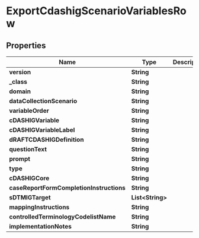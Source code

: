 

# ExportCdashigScenarioVariablesRow

## Properties

Name | Type | Description | Notes
------------ | ------------- | ------------- | -------------
**version** | **String** |  |  [optional]
**_class** | **String** |  |  [optional]
**domain** | **String** |  |  [optional]
**dataCollectionScenario** | **String** |  |  [optional]
**variableOrder** | **String** |  |  [optional]
**cDASHIGVariable** | **String** |  |  [optional]
**cDASHIGVariableLabel** | **String** |  |  [optional]
**dRAFTCDASHIGDefinition** | **String** |  |  [optional]
**questionText** | **String** |  |  [optional]
**prompt** | **String** |  |  [optional]
**type** | **String** |  |  [optional]
**cDASHIGCore** | **String** |  |  [optional]
**caseReportFormCompletionInstructions** | **String** |  |  [optional]
**sDTMIGTarget** | **List&lt;String&gt;** |  |  [optional]
**mappingInstructions** | **String** |  |  [optional]
**controlledTerminologyCodelistName** | **String** |  |  [optional]
**implementationNotes** | **String** |  |  [optional]




